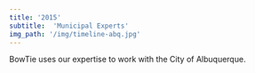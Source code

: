 ```yaml
---
title: '2015'
subtitle:  'Municipal Experts'
img_path: '/img/timeline-abq.jpg'
---
```


BowTie uses our expertise to work with the City of Albuquerque.
